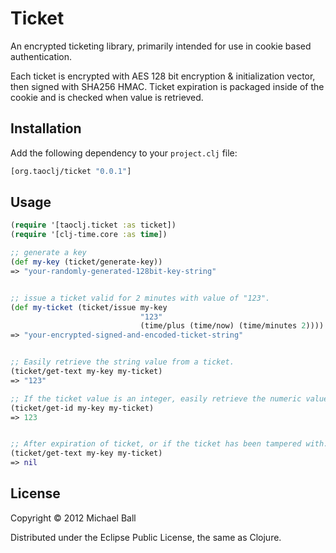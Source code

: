 # Ticket

An encrypted ticketing library, primarily intended for use in cookie based authentication.

Each ticket is encrypted with AES 128 bit encryption & initialization vector, then signed with SHA256 HMAC. Ticket expiration is packaged inside of the cookie and is checked when value is retrieved.


## Installation

Add the following dependency to your `project.clj` file:

```clojure
[org.taoclj/ticket "0.0.1"]
```


## Usage

```clojure
(require '[taoclj.ticket :as ticket])
(require '[clj-time.core :as time])

;; generate a key
(def my-key (ticket/generate-key))
=> "your-randomly-generated-128bit-key-string"


;; issue a ticket valid for 2 minutes with value of "123".
(def my-ticket (ticket/issue my-key 
                             "123" 
                             (time/plus (time/now) (time/minutes 2))))
=> "your-encrypted-signed-and-encoded-ticket-string"


;; Easily retrieve the string value from a ticket. 
(ticket/get-text my-key my-ticket)
=> "123"

;; If the ticket value is an integer, easily retrieve the numeric value. 
(ticket/get-id my-key my-ticket)
=> 123


;; After expiration of ticket, or if the ticket has been tampered with...
(ticket/get-text my-key my-ticket)
=> nil

```



## License

Copyright © 2012 Michael Ball

Distributed under the Eclipse Public License, the same as Clojure.